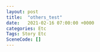 ```yaml
---
layout: post
title:  "others_test"
date:   2021-02-16 07:00:00 +0000
categories: Etc
Tags: Story Etc
SceneCode: []
---
```

